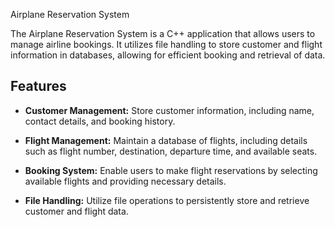  Airplane Reservation System

The Airplane Reservation System is a C++ application that allows users to manage airline bookings. It utilizes file handling to store customer and flight information in databases, allowing for efficient booking and retrieval of data.

## Features

- **Customer Management:** Store customer information, including name, contact details, and booking history.

- **Flight Management:** Maintain a database of flights, including details such as flight number, destination, departure time, and available seats.

- **Booking System:** Enable users to make flight reservations by selecting available flights and providing necessary details.

- **File Handling:** Utilize file operations to persistently store and retrieve customer and flight data.
